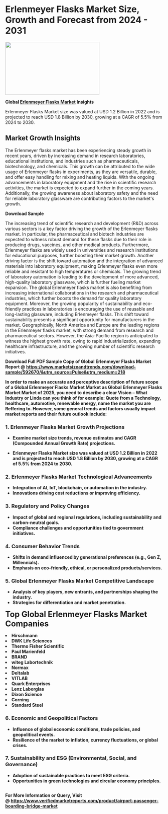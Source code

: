 <H1>Erlenmeyer Flasks Market Size, Growth and Forecast from 2024 - 2031</H1><img class="aligncenter size-medium wp-image-584254" src="https://thirdeyenews.in/wp-content/uploads/2024/09/Global-Market-Research-300x168.jpeg" alt="" width="300" height="168" /><p><strong>Global&nbsp;<a href="https://www.marketsizeandtrends.com/download-sample/592670/&amp;utm_source=Pulse&amp;utm_medium=218">Erlenmeyer Flasks Market</a> Insights</strong></p><p>Erlenmeyer Flasks Market size was valued at USD 1.2 Billion in 2022 and is projected to reach USD 1.8 Billion by 2030, growing at a CAGR of 5.5% from 2024 to 2030.</p><p><h2>Market Growth Insights</h2> <p>The Erlenmeyer flasks market has been experiencing steady growth in recent years, driven by increasing demand in research laboratories, educational institutions, and industries such as pharmaceuticals, biotechnology, and chemicals. This growth can be attributed to the wide usage of Erlenmeyer flasks in experiments, as they are versatile, durable, and offer easy handling for mixing and heating liquids. With the ongoing advancements in laboratory equipment and the rise in scientific research activities, the market is expected to expand further in the coming years. Additionally, the growing awareness about laboratory safety and the need for reliable laboratory glassware are contributing factors to the market's growth.</p> <p><strong>Download Sample</strong></p> <p>The increasing trend of scientific research and development (R&D) across various sectors is a key factor driving the growth of the Erlenmeyer flasks market. In particular, the pharmaceutical and biotech industries are expected to witness robust demand for these flasks due to their role in producing drugs, vaccines, and other medical products. Furthermore, Erlenmeyer flasks are widely used in universities and research institutions for educational purposes, further boosting their market growth. Another driving factor is the shift toward automation and the integration of advanced materials into laboratory equipment, making Erlenmeyer flasks even more reliable and resistant to high temperatures or chemicals. The growing trend of laboratory automation is leading to the development of more advanced, high-quality laboratory glassware, which is further fueling market expansion. The global Erlenmeyer flasks market is also benefiting from increasing international collaborations in the research and pharmaceutical industries, which further boosts the demand for quality laboratory equipment. Moreover, the growing popularity of sustainability and eco-friendly practices in laboratories is encouraging the use of reusable and long-lasting glassware, including Erlenmeyer flasks. This shift toward sustainability presents a significant opportunity for manufacturers in the market. Geographically, North America and Europe are the leading regions in the Erlenmeyer flasks market, with strong demand from research and pharmaceutical sectors. However, the Asia-Pacific region is anticipated to witness the highest growth rate, owing to rapid industrialization, expanding healthcare infrastructure, and the growing number of scientific research initiatives. <p><strong></p><p><span class=""><strong>Download Full PDF Sample Copy of Global Erlenmeyer Flasks Market Report</strong> @ <a href="https://www.marketsizeandtrends.com/download-sample/592670/&amp;utm_source=Pulse&amp;utm_medium=218" target="_blank">https://www.marketsizeandtrends.com/download-sample/592670/&amp;utm_source=Pulse&amp;utm_medium=218</a></span></p><p>In order to make an accurate and perceptive description of future scope of a Global&nbsp;Erlenmeyer Flasks Market Market as Global&nbsp;Erlenmeyer Flasks Market Market of 2025, you need to describe a clear Vision &ndash; What Industry or Linda can you think of for example: Quote from a Technology, healthcare, automotive, renewable energy, name the market you are Reffering to. However, some general trends and factors usually impact market reports and their future outlook include:</p><h3>1.&nbsp;<strong>Erlenmeyer Flasks Market Growth Projections</strong></h3><ul><li>Examine market size trends, revenue estimates and CAGR (Compounded Annual Growth Rate) projections.</li><li><p>Erlenmeyer Flasks Market size was valued at USD 1.2 Billion in 2022 and is projected to reach USD 1.8 Billion by 2030, growing at a CAGR of 5.5% from 2024 to 2030.</p></li></ul><h3>2.&nbsp;<strong>Erlenmeyer Flasks Market Technological Advancements</strong></h3><ul><li>Integration of AI, IoT, blockchain, or automation in the industry.</li><li>Innovations driving cost reductions or improving efficiency.</li></ul><h3>3.&nbsp;<strong>Regulatory and Policy Changes</strong></h3><ul><li>Impact of global and regional regulations, including sustainability and carbon-neutral goals.</li><li>Compliance challenges and opportunities tied to government initiatives.</li></ul><h3>4.&nbsp;<strong>Consumer Behavior Trends</strong></h3><ul><li>Shifts in demand influenced by generational preferences (e.g., Gen Z, Millennials).</li><li>Emphasis on eco-friendly, ethical, or personalized products/services.</li></ul><h3>5.&nbsp;<strong>Global Erlenmeyer Flasks Market Competitive Landscape</strong></h3><ul><li>Analysis of key players, new entrants, and partnerships shaping the industry.</li><li>Strategies for differentiation and market penetration.</li></ul><p data-pm-slice="1 1 []"><span style="color: inherit; font-family: inherit; font-size: 25px;">Top Global Erlenmeyer Flasks Market Companies</span></p><div class="" data-test-id=""><p><li>Hirschmann</li><li> DWK Life Sciences</li><li> Thermo Fisher Scientific</li><li> Paul Marienfeld</li><li> BRAND</li><li> witeg Labortechnik</li><li> Normax</li><li> Deltalab</li><li> VITLAB</li><li> Quark Enterprises</li><li> Lenz Laborglas</li><li> Dixon Science</li><li> Corning</li><li> Standard Steel</li></p></div><h3>6.&nbsp;<strong>Economic and Geopolitical Factors</strong></h3><ul><li>Influence of global economic conditions, trade policies, and geopolitical events.</li><li>Resilience of the market to inflation, currency fluctuations, or global crises.</li></ul><h3>7.&nbsp;<strong>Sustainability and ESG (Environmental, Social, and Governance)</strong></h3><ul><li>Adoption of sustainable practices to meet ESG criteria.</li><li>Opportunities in green technologies and circular economy principles.</li></ul><h2><strong style="font-size: 14px;">For More Information or Query, Visit @&nbsp;</strong><a style="background-color: #ffffff; font-size: 14px;" href="https://www.marketsizeandtrends.com/report/erlenmeyer-flasks-market/" target="_blank">https://www.verifiedmarketreports.com/product/airport-passenger-boarding-bridge-market</a></h2>
